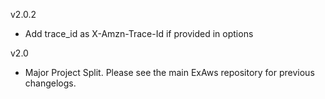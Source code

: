 v2.0.2

- Add trace_id as X-Amzn-Trace-Id if provided in options

v2.0

- Major Project Split. Please see the main ExAws repository for previous changelogs.
